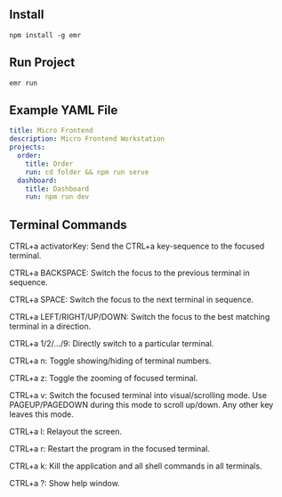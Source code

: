 ## Install 

```
npm install -g emr
```

## Run Project

```
emr run
```

## Example YAML File

```yaml
title: Micro Frontend
description: Micro Frontend Workstation
projects:
  order:
    title: Order
    run: cd folder && npm run serve
  dashboard:
    title: Dashboard
    run: npm run dev
```

## Terminal Commands

CTRL+a activatorKey:
Send the CTRL+a key-sequence to the focused terminal.

CTRL+a BACKSPACE:
Switch the focus to the previous terminal in sequence.

CTRL+a SPACE:
Switch the focus to the next terminal in sequence.

CTRL+a LEFT/RIGHT/UP/DOWN:
Switch the focus to the best matching terminal in a direction.

CTRL+a 1/2/.../9:
Directly switch to a particular terminal.

CTRL+a n:
Toggle showing/hiding of terminal numbers.

CTRL+a z:
Toggle the zooming of focused terminal.

CTRL+a v:
Switch the focused terminal into visual/scrolling mode. Use PAGEUP/PAGEDOWN during this mode to scroll up/down. Any other key leaves this mode.

CTRL+a l:
Relayout the screen.

CTRL+a r:
Restart the program in the focused terminal.

CTRL+a k:
Kill the application and all shell commands in all terminals.

CTRL+a ?:
Show help window.